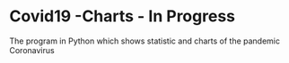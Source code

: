 # Covid19 -Charts - In Progress
The program in Python which shows statistic and charts of the pandemic Coronavirus
